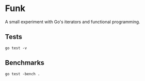 # Funk

A small experiment with Go's iterators and functional programming.

## Tests

`go test -v`

## Benchmarks

`go test -bench .`
